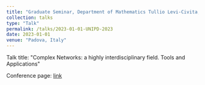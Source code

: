 ```yaml
---
title: "Graduate Seminar, Department of Mathematics Tullio Levi-Civita, University of Padova"
collection: talks
type: "Talk"
permalink: /talks/2023-01-01-UNIPD-2023
date: 2023-01-01
venue: "Padova, Italy"
---
```


Talk title: "Complex Networks: a highly interdisciplinary field. Tools and Applications"

Conference page: [link](https://dottorato.math.unipd.it/current-activity/graduate_seminar)
